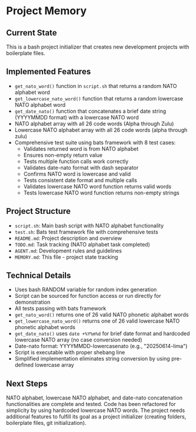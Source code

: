 # Project Memory

## Current State
This is a bash project initializer that creates new development projects with boilerplate files.

## Implemented Features
- `get_nato_word()` function in `script.sh` that returns a random NATO alphabet word
- `get_lowercase_nato_word()` function that returns a random lowercase NATO alphabet word
- `get_date_nato()` function that concatenates a brief date string (YYYYMMDD format) with a lowercase NATO word
- NATO alphabet array with all 26 code words (Alpha through Zulu)
- Lowercase NATO alphabet array with all 26 code words (alpha through zulu)
- Comprehensive test suite using bats framework with 8 test cases:
  - Validates returned word is from NATO alphabet
  - Ensures non-empty return value
  - Tests multiple function calls work correctly
  - Validates date-nato format with dash separator
  - Confirms NATO word is lowercase and valid
  - Tests consistent date format and multiple calls
  - Validates lowercase NATO word function returns valid words
  - Tests lowercase NATO word function returns non-empty strings

## Project Structure
- `script.sh`: Main bash script with NATO alphabet functionality
- `test.sh`: Bats test framework file with comprehensive tests
- `README.md`: Project description and overview
- `TODO.md`: Task tracking (NATO alphabet task completed)
- `AGENT.md`: Development rules and guidelines
- `MEMORY.md`: This file - project state tracking

## Technical Details
- Uses bash RANDOM variable for random index generation
- Script can be sourced for function access or run directly for demonstration
- All tests passing with bats framework
- `get_nato_word()` returns one of 26 valid NATO phonetic alphabet words
- `get_lowercase_nato_word()` returns one of 26 valid lowercase NATO phonetic alphabet words
- `get_date_nato()` uses `date +%Y%m%d` for brief date format and hardcoded lowercase NATO array (no case conversion needed)
- Date-nato format: YYYYMMDD-lowercasenato (e.g., "20250614-lima")
- Script is executable with proper shebang line
- Simplified implementation eliminates string conversion by using pre-defined lowercase array

## Next Steps
NATO alphabet, lowercase NATO alphabet, and date-nato concatenation functionalities are complete and tested. Code has been refactored for simplicity by using hardcoded lowercase NATO words. The project needs additional features to fulfill its goal as a project initializer (creating folders, boilerplate files, git initialization).